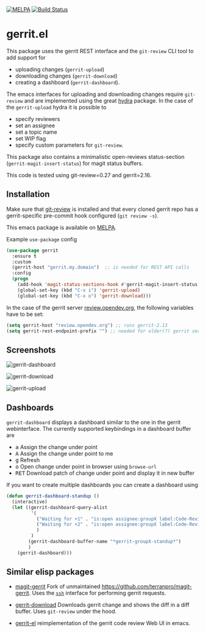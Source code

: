 [![MELPA](http://melpa.org/packages/gerrit-badge.svg)](http://melpa.org/#/gerrit)
[![Build Status](https://travis-ci.org/thisch/gerrit.el.svg?branch=master)](https://travis-ci.org/thisch/gerrit.el)

gerrit.el
=========

This package uses the gerrit REST interface and the `git-review` CLI
tool to add support for

* uploading changes (`gerrit-upload`)
* downloading changes (`gerrit-download`)
* creating a dashboard  (`gerrit-dashboard`).

The emacs interfaces for uploading and downloading changes require
`git-review` and are implemented using the great
[hydra](https://github.com/abo-abo/hydra) package. In the case of the
`gerrit-upload` hydra it is possible to

* specify reviewers
* set an assignee
* set a topic name
* set WIP flag
* specify custom parameters for `git-review`.

This package also contains a minimalistic open-reviews status-section
(`gerrit-magit-insert-status`) for magit status buffers.

This code is tested using git-review=0.27 and gerrit=2.16.

## Installation

Make sure that [git-review](https://opendev.org/opendev/git-review) is
installed and that every cloned gerrit repo has a gerrit-specific pre-commit
hook configured (`git review -s`).

This emacs package is available on
[MELPA](http://melpa.org/#/gerrit).

Example `use-package` config

``` el
(use-package gerrit
  :ensure t
  :custom
  (gerrit-host "gerrit.my.domain")  ;; is needed for REST API calls
  :config
  (progn
    (add-hook 'magit-status-sections-hook #'gerrit-magit-insert-status t)
    (global-set-key (kbd "C-x i") 'gerrit-upload)
    (global-set-key (kbd "C-x o") 'gerrit-download)))
```

In the case of the gerrit server [review.opendev.org](https://review.opendev.org), the following
variables have to be set:

``` el
(setq gerrit-host "review.opendev.org") ;; runs gerrit-2.13
(setq gerrit-rest-endpoint-prefix "") ;; needed for older(?) gerrit server versions
```

## Screenshots

![gerrit-dashboard](https://user-images.githubusercontent.com/206581/88588506-f8048780-d057-11ea-9c57-ac2a58aadd58.png)

![gerrit-download](https://user-images.githubusercontent.com/206581/88589693-d0162380-d059-11ea-8c96-028659450904.png)

![gerrit-upload](https://user-images.githubusercontent.com/206581/88589947-356a1480-d05a-11ea-8964-e7d0b4bc8a18.png)

## Dashboards

`gerrit-dashboard` displays a dashboard similar to the one in the gerrit
webinterface.  The currently supported keybindings in a dashboard buffer are

* <kbd>a</kbd> Assign the change under point
* <kbd>A</kbd> Assign the change under point to me
* <kbd>g</kbd> Refresh
* <kbd>o</kbd> Open change under point in browser using `browse-url`
* <kbd>RET</kbd> Download patch of change under point and display it in new buffer

If you want to create multiple dashboards you can create a dashboard using

```el
(defun gerrit-dashboard-standup ()
  (interactive)
  (let ((gerrit-dashboard-query-alist
         '(
           ("Waiting for +1" . "is:open assignee:groupX label:Code-Review=0")
           ("Waiting for +2" . "is:open assignee:groupX label:Code-Review=1")
           )
         )
        (gerrit-dashboard-buffer-name "*gerrit-groupX-standup*")
        )
    (gerrit-dashboard)))
```

## Similar elisp packages

* [magit-gerrit](https://github.com/darcylee/magit-gerrit) Fork of
unmaintained https://github.com/terranpro/magit-gerrit. Uses the
[`ssh`](https://gerrit-review.googlesource.com/Documentation/cmd-index.html)
interface for performing gerrit requests.

* [gerrit-download](https://github.com/chmouel/gerrit-download.el) Downloads
  gerrit change and shows the diff in a diff buffer. Uses `git-review` under
  the hood.

* [gerrit-el](https://github.com/iartarisi/gerrit-el) reimplementation of
  the gerrit code review Web UI in emacs.
